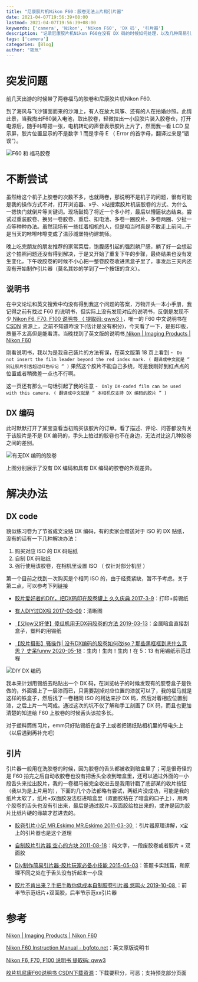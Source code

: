 ```yaml
---
title: "尼康胶片机Nikon F60：胶卷无法上片和引片器"
date: 2021-04-07T19:56:39+08:00
lastmod: 2021-04-07T19:56:39+08:00
keywords: ['camera', 'Nikon', 'Nikon F60', 'DX 码', '引片器']
description: "记录尼康胶片机Nikon F60在没有 DX 码的时候如何处理，以及几种简易引片器的尝试   "
tags: ['camera']
categories: [Blog]
author: "筱氚"
---
```

# 突发问题

前几天出游的时候带了两卷福马的胶卷和尼康胶片机Nikon F60.

到了海风与飞沙铺面而来的沙滩上，有人在放大风筝、还有的人在拍婚纱照。此情此景，当我掏出F60装入电池，取出胶卷，轻微拉出一小段胶片装入胶卷仓，打开电源后，随手咔嚓摁一张，电机转动的声音表示胶片上片了，然而我一看 LCD 显示屏，胶片位置显示的不是数字 1 而是字母 E （ Error 的首字母，翻译过来是“错误”）。

![F60 和 福马胶卷](/images/NikonF60/f60.jpg)

# 不断尝试

虽然给这个机子上胶卷的次数不多，也就两卷，那说明不是机子的问题，很有可能是我的操作方式不对，打开浏览器、x乎、x站搜索胶片机装胶卷的方式、为什么一摁快门就倒片等关键词。现场鼓捣了将近一个多小时，最后以懵逼状态结束。尝试过重装胶卷、换另一卷胶卷、重启、扣电池、多卷一圈胶片、多卷两圈、少扯一点等种种办法。虽然现场有一些扛着相机的人，但是咱当时真是不敢走上前问...于是当天的咔嚓咔嚓变成了温莎城堡特约建筑师。

晚上吃完朋友的朋友推荐的家常菜后，饱腹感引起的强烈躺尸感，躺了好一会想起这个拍照问题还没有得到解决，于是又开始了重复下午的步骤，最终结果也没有发生变化，下午收胶卷的时候不小心把一整卷胶卷收进黑盒子里了，事发后三天内还没有开始制作引片器（莫名其妙的学到了一个按钮的含义）。

## 说明书

在中文论坛和英文搜索中均没有得到我这个问题的答案，万物开头一本小手册，我记得之前有找过 F60 的说明书，但实际上没有发现对应的说明书，反倒是发现不少[ Nikon F6, F70, F100 说明书 （ 提取码: qww3 ）](https://pan.baidu.com/s/1OI0m7xpJhHZyMmTVwlZ-_g)，唯一的 F60 中文说明书在 [CSDN](https://download.csdn.net/download/hjmr521/3345399?ops_request_misc=%257B%2522request%255Fid%2522%253A%2522161779893516780264091414%2522%252C%2522scm%2522%253A%252220140713.130102334..%2522%257D&request_id=161779893516780264091414&biz_id=1&utm_medium=distribute.pc_search_result.none-task-download-2~all~sobaiduend~default-1-3345399.first_rank_v2_pc_rank_v29&utm_term=%E5%B0%BC%E5%BA%B7F60%E8%AF%B4%E6%98%8E%E4%B9%A6) 资源上，之前不知道咋没下(估计是没有积分)，今天看了一下，是影印版，质量不太高但是能看清。当晚找到了英文版的说明书[ Nikon | Imaging Products | Nikon F60](https://imaging.nikon.com/lineup/filmcamera/slr/f60/index.htm)

刚看说明书，我以为是我自己装片的方法有误，在英文版第 18 页上看到 - ` Do not insert the film leader beyond the red index mark. ( 翻译成中文就是 “ 别让胶片引舌超过红色标记 ” )` 果然这个胶片不能自己多绕，可是我刚好到红点点的位置或者稍微差一点也不行啊。

这一页还有那么一句话引起了我的注意 - ` Only DX-coded film can be used with this camera. ( 翻译成中文就是 “ 本相机仅支持 DX 编码的胶片 ” )`  

## DX 编码

此时默默打开了某宝查看当初购买该胶片的订单。看了描述、评论、问答都没有关于该胶片是不是 DX 编码的，手头上拍过的胶卷也不在身边，无法对比这几种胶卷之间的差别。

![有无DX 编码的胶卷](/images/NikonF60/roll.jpg)

上图分别展示了没有 DX 编码和具有 DX 编码的胶卷的外观差异。

# 解决办法

## DX code

貌似练习卷为了节省成文没贴 DX 编码，有的卖家会赠送对于 ISO 的 DX 贴纸，没有的话有一下几种解决办法：  

1. 购买对应 ISO 的 DX 码贴纸
2. 自制 DX 码贴纸
3. 强行使用该胶卷，在相机里设置 ISO （ 仅针对部分机型 ）

第一个目前之找到一次购买是个相同 ISO 的，由于经费紧缺，暂不予考虑。关于第二点，可以参考下列链接

- [胶片爱好者的DIY，把DX码印在胶卷罐上    久久庆典    2017-3-9](https://bbs.camgle.com/thread-623047-1-1.html)：打印+剪锡纸

- [有人DIY过DX吗    2017-03-09](https://tieba.baidu.com/p/5014066406?red_tag=1596503133)：清晰图

- [【又low又好使】傻瓜机用无DX码胶卷的方法  2019-03-13](https://tieba.baidu.com/p/6066297180)：金属暗盒直接刮盒子，塑料的用锡纸

- [【胶片摄影】骚操作| 没有DX编码的胶卷如何改iso？那些黑框框到底什么意思？  史呆funny   2020-05-18](https://www.bilibili.com/video/BV1Ct4y117hC?from=search&seid=881331575970781254)：生肉！生肉！生肉！在 5：13 有用锡纸示范过程

![DIY DX 编码](/images/NikonF60/dx.jpg)

我本来计划用锡纸去粘贴出一个 DX 码，在浏览帖子的时候发现有的胶卷盒子是铁做的，外面镀上了一层漆而已，只需要刮掉对应位置的漆就可以了，我的福马就是这样的铁盒子，然后找了一卷相同 ISO 的柯达来抄 DX 码，然后对着相应位置刮漆，之后上片一气呵成。通过这次的坑不仅了解和手工刻画了 DX 码，而且也更加清楚的知道给 F60 上胶卷的时候舌头该拉多长。

对于塑料筒练习片，emm只好贴锡纸在盒子上或者把锡纸贴相机里的导电头上（以后遇到再补充吧）

## 引片

引片器一般用在洗胶卷的时候，因为胶卷的舌头都被收到暗盒里了；可是很奇怪的是 F60 拍完之后自动收胶卷也没有把舌头全收到暗盒里，还可以通过外面的一小段舌头来拉出胶片，我的一卷福马被完全收进去是我用针戳了底部某的收片按钮（我以为是上片用的），下面的几个办法都略有尝试，两纸片没成功，可能是我的纸片太软了，纸片+双面胶没法怼进暗盒里（双面胶粘在了暗盒的口子上），用两个胶卷的舌头也没有引出来，最后是通过胶片+双面胶给拉出来的，或许是因为胶片比纸片硬的缘故才怼进去的。

- [胶卷引片小记 MR.Eskimo MR.Eskimo 2011-03-30 ](https://www.douban.com/note/142776491/)：引片器原理讲解，x宝上的引片器也是这个道理

- [自制胶片引片器   空心的方块  2011-08-18](http://blog.sina.com.cn/s/blog_4df9b95b0100ueh5.html)：纯文字，一段废胶卷或者胶片 + 双面胶

- [Diy制作简易引片器-胶片玩家必备小技能 2015-05-03](https://tieba.baidu.com/p/3739781210?red_tag=2183459041)：答题卡实践篇，和原理不同之处在于舌头没有折起来一小段

- [胶片不肯出来？手把手教你低成本自制胶卷引片器 悠鸣火 2019-10-08 ](https://www.bilibili.com/video/av70531244/)：前半节示范纸片+双面胶，后半节示范xx引片器


# 参考

[ Nikon | Imaging Products | Nikon F60](https://imaging.nikon.com/lineup/filmcamera/slr/f60/index.htm)

[Nikon F60 Instruction Manual - bgfoto.net](http://www.bgfoto.net/upload/downloads/pdf/Nikon/nikon_f60.pdf)：英文原版说明书

[ Nikon F6, F70, F100 说明书 提取码: qww3 ](https://pan.baidu.com/s/1OI0m7xpJhHZyMmTVwlZ-_g)

[胶片机尼康F60说明书 CSDN下载资源](https://download.csdn.net/download/hjmr521/3345399?ops_request_misc=%257B%2522request%255Fid%2522%253A%2522161779893516780264091414%2522%252C%2522scm%2522%253A%252220140713.130102334..%2522%257D&request_id=161779893516780264091414&biz_id=1&utm_medium=distribute.pc_search_result.none-task-download-2~all~sobaiduend~default-1-3345399.first_rank_v2_pc_rank_v29&utm_term=%E5%B0%BC%E5%BA%B7F60%E8%AF%B4%E6%98%8E%E4%B9%A6)：下载要积分，可恶；支持预览部分页面

[]()
